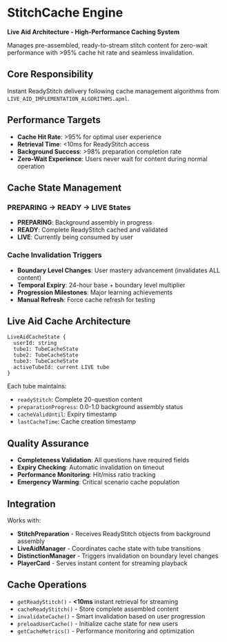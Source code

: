 # StitchCache Engine

**Live Aid Architecture - High-Performance Caching System**

Manages pre-assembled, ready-to-stream stitch content for zero-wait performance with >95% cache hit rate and seamless invalidation.

## Core Responsibility

Instant ReadyStitch delivery following cache management algorithms from `LIVE_AID_IMPLEMENTATION_ALGORITHMS.apml`.

## Performance Targets

- **Cache Hit Rate**: >95% for optimal user experience
- **Retrieval Time**: <10ms for ReadyStitch access
- **Background Success**: >98% preparation completion rate
- **Zero-Wait Experience**: Users never wait for content during normal operation

## Cache State Management

### PREPARING → READY → LIVE States
- **PREPARING**: Background assembly in progress
- **READY**: Complete ReadyStitch cached and validated
- **LIVE**: Currently being consumed by user

### Cache Invalidation Triggers
- **Boundary Level Changes**: User mastery advancement (invalidates ALL content)
- **Temporal Expiry**: 24-hour base + boundary level multiplier
- **Progression Milestones**: Major learning achievements
- **Manual Refresh**: Force cache refresh for testing

## Live Aid Cache Architecture

```
LiveAidCacheState {
  userId: string
  tube1: TubeCacheState
  tube2: TubeCacheState  
  tube3: TubeCacheState
  activeTubeId: current LIVE tube
}
```

Each tube maintains:
- `readyStitch`: Complete 20-question content
- `preparationProgress`: 0.0-1.0 background assembly status
- `cacheValidUntil`: Expiry timestamp
- `lastCacheTime`: Cache creation timestamp

## Quality Assurance

- **Completeness Validation**: All questions have required fields
- **Expiry Checking**: Automatic invalidation on timeout
- **Performance Monitoring**: Hit/miss ratio tracking
- **Emergency Warming**: Critical scenario cache population

## Integration

Works with:
- **StitchPreparation** - Receives ReadyStitch objects from background assembly
- **LiveAidManager** - Coordinates cache state with tube transitions
- **DistinctionManager** - Triggers invalidation on boundary level changes
- **PlayerCard** - Serves instant content for streaming playback

## Cache Operations

- `getReadyStitch()` - **<10ms** instant retrieval for streaming
- `cacheReadyStitch()` - Store complete assembled content
- `invalidateCache()` - Smart invalidation based on user progression
- `preloadUserCache()` - Initialize cache state for new users
- `getCacheMetrics()` - Performance monitoring and optimization